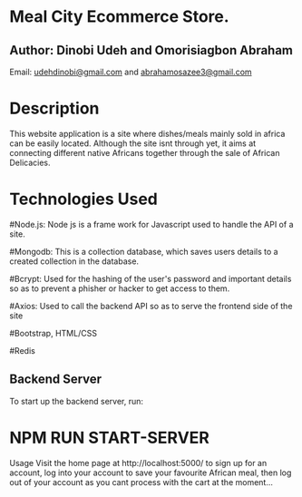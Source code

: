 # Meal City Ecommerce Store.
## Author: Dinobi Udeh and Omorisiagbon Abraham
Email: udehdinobi@gmail.com and abrahamosazee3@gmail.com
# Description
This website application is a site where dishes/meals mainly sold in africa can be easily located. Although the site isnt through yet, it aims at connecting different native Africans together through the sale of African Delicacies.

# Technologies Used
#Node.js: Node js is a frame work for Javascript used to handle the API of a site. 


#Mongodb: This is a collection database, which saves users details to a created collection in the database.


#Bcrypt: Used for the hashing of the user's password and important details so as to prevent a phisher or hacker to get access to them.


#Axios: Used to call the backend API so as to serve the frontend side of the site


#Bootstrap, HTML/CSS


#Redis


## Backend Server
To start up the backend server, run:

# NPM RUN START-SERVER


Usage
Visit the home page at http://localhost:5000/ to sign up for an account, log into your account to save your favourite African meal, then log out of your account as you cant process with the cart at the moment...


